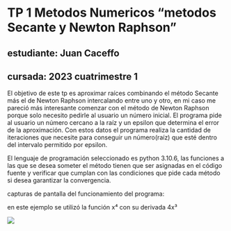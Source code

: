 # TP 1 Metodos Numericos “metodos Secante y Newton Raphson”
## estudiante: Juan Caceffo
## cursada: 2023 cuatrimestre 1

El objetivo de	este tp es aproximar raíces combinando el método Secante más el de Newton Raphson intercalando entre uno y otro, en mi caso me pareció más interesante comenzar con el método de Newton Raphson porque solo necesito pedirle al usuario un número inicial.
El programa pide al usuario un número cercano a la raíz y un epsilon que determina el error de la aproximación. Con estos datos el programa realiza la cantidad de iteraciones que necesite para conseguir un número(raíz) que esté dentro del intervalo permitido por epsilon.

El lenguaje de programación seleccionado es python 3.10.6, las funciones a las que se desea someter el método tienen que ser asignadas en el código fuente y verificar que cumplan con las condiciones que pide cada método si desea garantizar la convergencia.

capturas de pantalla del funcionamiento del programa:

en este ejemplo se utilizó la función x⁴ con su derivada 4x³

<img src="https://github.com/JuanCaceffo/TP_SecanteAndNewton_MN/ej.png" />

